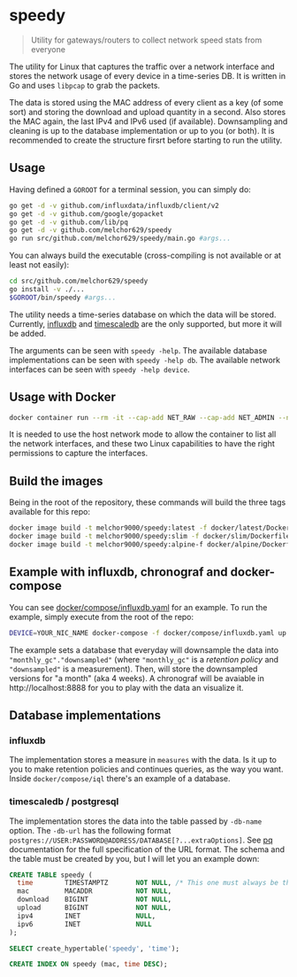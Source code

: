 # speedy

 > Utility for gateways/routers to collect network speed stats from everyone

The utility for Linux that captures the traffic over a network interface and stores the network usage of every device in a time-series DB. It is written in Go and uses `libpcap` to grab the packets.

The data is stored using the MAC address of every client as a key (of some sort) and storing the download and upload quantity in a second. Also stores the MAC again, the last IPv4 and IPv6 used (if available). Downsampling and cleaning is up to the database implementation or up to you (or both). It is recommended to create the structure firsrt before starting to run the utility.

## Usage

Having defined a `GOROOT` for a terminal session, you can simply do:

```bash
go get -d -v github.com/influxdata/influxdb/client/v2
go get -d -v github.com/google/gopacket
go get -d -v github.com/lib/pq
go get -d -v github.com/melchor629/speedy
go run src/github.com/melchor629/speedy/main.go #args...
```

You can always build the executable (cross-compiling is not available or at least not easily):

```bash
cd src/github.com/melchor629/speedy
go install -v ./...
$GOROOT/bin/speedy #args...
```

The utility needs a time-series database on which the data will be stored. Currently, [influxdb][1] and [timescaledb][3] are the only supported, but more it will be added.

The arguments can be seen with `speedy -help`. The available database implementations can be seen with `speedy -help db`. The available network interfaces can be seen with `speedy -help device`.

## Usage with Docker

```bash
docker container run --rm -it --cap-add NET_RAW --cap-add NET_ADMIN --network host melchor9000/speedy:alpine speedy #args...
```

It is needed to use the host network mode to allow the container to list all the network interfaces, and these two Linux capabilities to have the right permissions to capture the interfaces.

## Build the images

Being in the root of the repository, these commands will build the three tags available for this repo:

```bash
docker image build -t melchor9000/speedy:latest -f docker/latest/Dockerfile .
docker image build -t melchor9000/speedy:slim -f docker/slim/Dockerfile .
docker image build -t melchor9000/speedy:alpine-f docker/alpine/Dockerfile .
```

## Example with influxdb, chronograf and docker-compose

You can see [docker/compose/influxdb.yaml][2] for an example. To run the example, simply execute from the root of the repo:

```bash
DEVICE=YOUR_NIC_NAME docker-compose -f docker/compose/influxdb.yaml up
```

The example sets a database that everyday will downsample the data into `"monthly_gc"."downsampled"` (where `"monthly_gc"` is a _retention policy_ and `"downsampled"` is a measurement). Then, will store the downsampled versions for "a month" (aka 4 weeks). A chronograf will be avaiable in http://localhost:8888 for you to play with the data an visualize it.

## Database implementations

### influxdb

The implementation stores a measure in `measures` with the data. Is it up to you to make retention policies and continues queries, as the way you want. Inside `docker/compose/iql` there's an example of a database.

### timescaledb / postgresql

The implementation stores the data into the table passed by `-db-name` option. The `-db-url` has the following format `postgres://USER:PASSWORD@ADDRESS/DATABASE[?...extraOptions]`. See [pq][4] documentation for the full specification of the URL format. The schema and the table must be created by you, but I will let you an example down:

```sql
CREATE TABLE speedy (
  time        TIMESTAMPTZ       NOT NULL, /* This one must always be there, with that name */
  mac         MACADDR           NOT NULL,
  download    BIGINT            NOT NULL,
  upload      BIGINT            NOT NULL,
  ipv4        INET              NULL,
  ipv6        INET              NULL
);

SELECT create_hypertable('speedy', 'time');

CREATE INDEX ON speedy (mac, time DESC);
```


  [1]: https://influxdata.com
  [2]: https://github.com/melchor629/speedy/blob/master/docker/compose/influxdb.yaml
  [3]: https://timescaledb.com
  [4]: https://godoc.org/github.com/lib/pq
